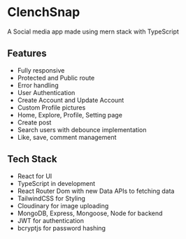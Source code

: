 # ClenchSnap

A Social media app made using mern stack with TypeScript

<!-- ## Demo -->

## Features

-   Fully responsive
-   Protected and Public route
-   Error handling
-   User Authentication
-   Create Account and Update Account
-   Custom Profile pictures
-   Home, Explore, Profile, Setting page
-   Create post
-   Search users with debounce implementation
-   Like, save, comment management

## Tech Stack

-   React for UI
-   TypeScript in development
-   React Router Dom with new Data APIs to fetching data
-   TailwindCSS for Styling
-   Cloudinary for image uploading
-   MongoDB, Express, Mongoose, Node for backend
-   JWT for authentication
-   bcryptjs for password hashing
